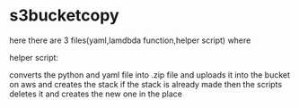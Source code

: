 # s3bucketcopy
here there are 3 files(yaml,lamdbda function,helper script) where 

helper script:

converts the python and yaml file into .zip file and uploads it into the bucket on aws and creates the stack
if the stack is already made then the scripts deletes it and creates the new one in the place





